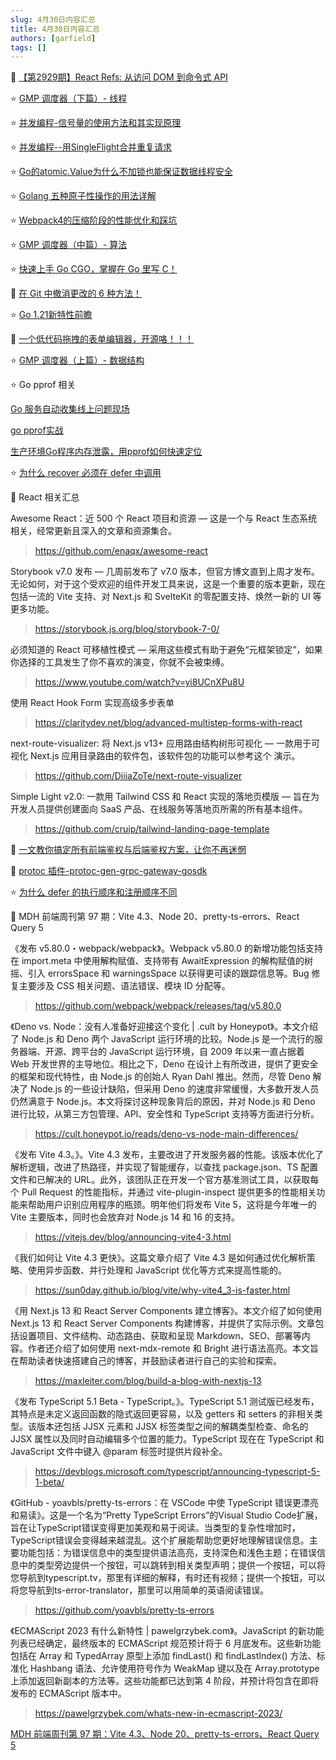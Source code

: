 ```yaml
---
slug: 4月30日内容汇总
title: 4月30日内容汇总
authors: [garfield]
tags: []
---
```


📒 [【第2929期】React Refs: 从访问 DOM 到命令式 API](https://mp.weixin.qq.com/s/nJzyr1qmuHehpcHmIfTBfA)

⭐️ [GMP 调度器（下篇）- 线程](https://mp.weixin.qq.com/s/O_gpiw9psebf0Rg3tfa3Wg)

⭐️ [并发编程-信号量的使用方法和其实现原理](https://mp.weixin.qq.com/s/QAMgkj-pDe36leDeGigu4Q)

⭐️ [并发编程--用SingleFlight合并重复请求](https://mp.weixin.qq.com/s/dlCzH96u9Qo8_p3GIIrq4Q)

⭐️ [Go的atomic.Value为什么不加锁也能保证数据线程安全](https://mp.weixin.qq.com/s/GFJO03DFNy8O3HcMeEhT6g)

⭐️ [Golang 五种原子性操作的用法详解](https://mp.weixin.qq.com/s/W48sjzxwjPYKgcY8DavBYA)

⭐️ [Webpack4的压缩阶段的性能优化和踩坑](https://mp.weixin.qq.com/s/_MJq-88MNFyvDTxUw_lFiA)

⭐️ [GMP 调度器（中篇）- 算法](https://mp.weixin.qq.com/s/RlYY6aot6FZuI1Vt-Yvjig)

⭐️ [快速上手 Go CGO，掌握在 Go 里写 C！](https://juejin.cn/post/7226187111330611255)

📒 [在 Git 中撤消更改的 6 种方法！](https://mp.weixin.qq.com/s/gWpNtnk6KKGrfALcxL26wQ)

⭐️ [Go 1.21新特性前瞻](https://mp.weixin.qq.com/s/PwSJQM7WmJeLnDDbCr78hg)

📒 [一个低代码拖拽的表单编辑器，开源咯！！！](https://mp.weixin.qq.com/s/pBePHA4d1nuYsiWuaTeIGg)

⭐️ [GMP 调度器（上篇）- 数据结构](https://mp.weixin.qq.com/s/8OSK8anzNPuslwt61XuNUA)

⭐️ Go pprof 相关

[Go 服务自动收集线上问题现场](https://mp.weixin.qq.com/s/vB9ElJCfgZeQHtB596XHpA)

[go pprof实战](https://mp.weixin.qq.com/s/vZUcDzBnrru4to6TVjrnBA)

[生产环境Go程序内存泄露，用pprof如何快速定位](https://mp.weixin.qq.com/s/DPQyEZzeDOoe4umbwdCwSQ)

⭐️ [为什么 recover 必须在 defer 中调用](https://mp.weixin.qq.com/s/Z2AsYEQeynlUv6-H-peHVg)

📒 React 相关汇总

Awesome React：近 500 个 React 项目和资源 — 这是一个与 React 生态系统相关，经常更新且深入的文章和资源集合。

> https://github.com/enaqx/awesome-react

Storybook v7.0 发布 — 几周前发布了 v7.0 版本，但官方博文直到上周才发布。无论如何，对于这个受欢迎的组件开发工具来说，这是一个重要的版本更新，现在包括一流的 Vite 支持、对 Next.js 和 SvelteKit 的零配置支持、焕然一新的 UI 等更多功能。

> https://storybook.js.org/blog/storybook-7-0/

必须知道的 React 可移植性模式 — 采用这些模式有助于避免“元框架锁定”，如果你选择的工具发生了你不喜欢的演变，你就不会被束缚。

> https://www.youtube.com/watch?v=yi8UCnXPu8U

使用 React Hook Form 实现高级多步表单

> https://claritydev.net/blog/advanced-multistep-forms-with-react

next-route-visualizer: 将 Next.js v13+ 应用路由结构树形可视化 — 一款用于可视化 Next.js 应用目录路由的软件包，该软件包的功能可以参考这个 演示。

> https://github.com/DiiiaZoTe/next-route-visualizer

Simple Light v2.0: 一款用 Tailwind CSS 和 React 实现的落地页模版 — 旨在为开发人员提供创建面向 SaaS 产品、在线服务等落地页所需的所有基本组件。

> https://github.com/cruip/tailwind-landing-page-template

📒 [一文教你搞定所有前端鉴权与后端鉴权方案，让你不再迷惘](https://juejin.cn/post/7129298214959710244)

📒 [protoc 插件-protoc-gen-grpc-gateway-gosdk](https://mp.weixin.qq.com/s/OzRF_l_LNJmJ95dLl3oiCw)

⭐️ [为什么 defer 的执行顺序和注册顺序不同](https://mp.weixin.qq.com/s/TnKg06dLgJuGJGD_OfuiAg)

📒 MDH 前端周刊第 97 期：Vite 4.3、Node 20、pretty-ts-errors、React Query 5

《发布 v5.80.0・webpack/webpack》。Webpack v5.80.0 的新增功能包括支持在 import.meta 中使用解构赋值、支持带有 AwaitExpression 的解构赋值的树摇、引入 errorsSpace 和 warningsSpace 以获得更可读的跟踪信息等。Bug 修复主要涉及 CSS 相关问题、语法错误、模块 ID 分配等。

> https://github.com/webpack/webpack/releases/tag/v5.80.0

《Deno vs. Node：没有人准备好迎接这个变化 | .cult by Honeypot》。本文介绍了 Node.js 和 Deno 两个 JavaScript 运行环境的比较。Node.js 是一个流行的服务器端、开源、跨平台的 JavaScript 运行环境，自 2009 年以来一直占据着 Web 开发世界的主导地位。相比之下，Deno 在设计上有所改进，提供了更安全的框架和现代特性，由 Node.js 的创始人 Ryan Dahl 推出。然而，尽管 Deno 解决了 Node.js 的一些设计缺陷，但采用 Deno 的速度非常缓慢，大多数开发人员仍然满意于 Node.js。本文将探讨这种现象背后的原因，并对 Node.js 和 Deno 进行比较，从第三方包管理、API、安全性和 TypeScript 支持等方面进行分析。

> https://cult.honeypot.io/reads/deno-vs-node-main-differences/

《发布 Vite 4.3。》。Vite 4.3 发布，主要改进了开发服务器的性能。该版本优化了解析逻辑，改进了热路径，并实现了智能缓存，以查找 package.json、TS 配置文件和已解决的 URL。此外，该团队正在开发一个官方基准测试工具，以获取每个 Pull Request 的性能指标，并通过 vite-plugin-inspect 提供更多的性能相关功能来帮助用户识别应用程序的瓶颈。明年他们将发布 Vite 5，这将是今年唯一的 Vite 主要版本，同时也会放弃对 Node.js 14 和 16 的支持。

> https://vitejs.dev/blog/announcing-vite4-3.html

《我们如何让 Vite 4.3 更快》。这篇文章介绍了 Vite 4.3 是如何通过优化解析策略、使用异步函数、并行处理和 JavaScript 优化等方式来提高性能的。

> https://sun0day.github.io/blog/vite/why-vite4_3-is-faster.html

《用 Next.js 13 和 React Server Components 建立博客》。本文介绍了如何使用 Next.js 13 和 React Server Components 构建博客，并提供了实际示例。文章包括设置项目、文件结构、动态路由、获取和呈现 Markdown、SEO、部署等内容。作者还介绍了如何使用 next-mdx-remote 和 Bright 进行语法高亮。本文旨在帮助读者快速搭建自己的博客，并鼓励读者进行自己的实验和探索。

> https://maxleiter.com/blog/build-a-blog-with-nextjs-13

《发布 TypeScript 5.1 Beta - TypeScript。》。TypeScript 5.1 测试版已经发布，其特点是未定义返回函数的隐式返回更容易，以及 getters 和 setters 的非相关类型。该版本还包括 JJSX 元素和 JJSX 标签类型之间的解耦类型检查、命名的 JJSX 属性以及同时自动编辑多个位置的能力。TypeScript 现在在 TypeScript 和 JavaScript 文件中键入 @param 标签时提供片段补全。

> https://devblogs.microsoft.com/typescript/announcing-typescript-5-1-beta/

《GitHub - yoavbls/pretty-ts-errors：在 VSCode 中使 TypeScript 错误更漂亮和易读》。这是一个名为“Pretty TypeScript Errors”的Visual Studio Code扩展，旨在让TypeScript错误变得更加美观和易于阅读。当类型的复杂性增加时，TypeScript错误会变得越来越混乱。这个扩展能帮助您更好地理解错误信息。主要功能包括：为错误信息中的类型提供语法高亮，支持深色和浅色主题；在错误信息中的类型旁边提供一个按钮，可以跳转到相关类型声明；提供一个按钮，可以将您导航到typescript.tv，那里有详细的解释，有时还有视频；提供一个按钮，可以将您导航到ts-error-translator，那里可以用简单的英语阅读错误。

> https://github.com/yoavbls/pretty-ts-errors

《ECMAScript 2023 有什么新特性 | pawelgrzybek.com》。JavaScript 的新功能列表已经确定，最终版本的 ECMAScript 规范预计将于 6 月底发布。这些新功能包括在 Array 和 TypedArray 原型上添加 findLast() 和 findLastIndex() 方法、标准化 Hashbang 语法、允许使用符号作为 WeakMap 键以及在 Array.prototype 上添加返回新副本的方法等。这些功能都已达到第 4 阶段，并预计将包含在即将发布的 ECMAScript 版本中。

> https://pawelgrzybek.com/whats-new-in-ecmascript-2023/

[MDH 前端周刊第 97 期：Vite 4.3、Node 20、pretty-ts-errors、React Query 5](https://mdhweekly.com/weekly/issue-0097)
